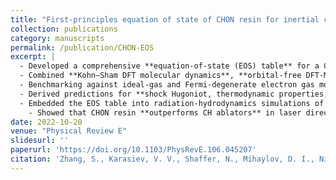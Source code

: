 ```yaml
---
title: "First-principles equation of state of CHON resin for inertial confinement fusion applications"
collection: publications
category: manuscripts
permalink: /publication/CHON‑EOS
excerpt: |
  - Developed a comprehensive **equation-of-state (EOS) table** for a CH₁.₇₂O₀.₃₇N₀.₀₈₆ quaternary organic resin, spanning densities from 0 to 1044 g/cm³ and temperatures up to 10⁹ K.
  - Combined **Kohn–Sham DFT molecular dynamics**, **orbital-free DFT-MD**, and **numerical extrapolation** to generate accurate thermodynamic and Hugoniot data.
  - Benchmarking against ideal-gas and Fermi-degenerate electron gas models shows the CHON resin has a **higher maximum compression ratio** than polystyrene (CH), due to oxygen and nitrogen content.
  - Derived predictions for **shock Hugoniot, thermodynamic properties, and bulk sound velocity**, closely compared to C–H materials.
  - Embedded the EOS table into radiation-hydrodynamics simulations of inertial confinement fusion (ICF) targets:
    - Showed that CHON resin **outperforms CH ablators** in laser direct-drive designs, offering **better stability** and **higher energy yield potential**.
date: 2022-10-20
venue: "Physical Review E"
slidesurl: ''
paperurl: 'https://doi.org/10.1103/PhysRevE.106.045207'
citation: 'Zhang, S., Karasiev, V. V., Shaffer, N., Mihaylov, D. I., Nichols, K., Paul, R., Goshadze, R. M., Ghosh, M., Hinz, J., Epstein, R., Goedecker, S., & Hu, S. X. (2022). “First‑principles equation of state of CHON resin for inertial confinement fusion applications.” *Phys. Rev. E*, 106(4), 045207.'
---
```

